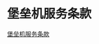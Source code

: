 # 堡垒机服务条款

[堡垒机服务条款](http://terms.aliyun.com/legal-agreement/terms/suit_bu1_ali_cloud/suit_bu1_ali_cloud201802281451_77479.html)

